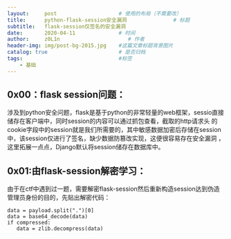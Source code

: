 ```yaml
---
layout:     post                    # 使用的布局（不需要改）
title:      python-flask-session安全漏洞               # 标题 
subtitle:   flask-session仅签名的安全漏洞
date:       2020-04-11              # 时间
author:     z0L1n                      # 作者
header-img: img/post-bg-2015.jpg    #这篇文章标题背景图片
catalog: true                       # 是否归档
tags:                               #标签
    - 基础
---
```


## 0x00：flask session问题：
涉及到python安全问题，flask是基于python的非常轻量的web框架，sessio直接储存在客户端中，同时session的内容可以通过抓包查看，截取的http请求头
的cookie字段中的session就是我们所需要的，其中敏感数据加密后存储在session中，该session仅进行了签名，缺少数据防篡改实现，这便很容易存在安全漏洞
，这里拓展一点点，Django默认将session储存在数据库中。
![]()

## 0x01:由flask-session解密学习：
由于在ctf中遇到过一题，需要解密flask-session然后重新构造session达到伪造管理员身份的目的，先贴出解密代码：
```
data = payload.split(".")[0]
data = base64_decode(data)
if compressed:
   data = zlib.decompress(data)
```
